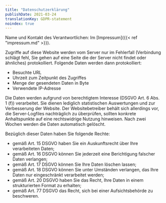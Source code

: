 ```yaml
---
title: "Datenschutzerklärung"
publishDate: 2021-03-24
translationKey: GDPR-statement
noindex: true
---
```


Name und Kontakt des Verantwortlichen: Im [Impressum]({{< ref "impressum.md" >}}).

Zugriffe auf diese Website werden vom Server nur im Fehlerfall (Verbindung schlägt fehl, Sie gehen auf eine Seite die der Server nicht findet oder ähnliches) protokolliert. Folgende Daten werden dann protokolliert:
- Besuchte URL
- Uhrzeit zum Zeitpunkt des Zugriffes
- Menge der gesendeten Daten in Byte
- Verwendete IP-Adresse

Die Daten werden aufgrund von berechtigtem Interesse (DSGVO Art. 6 Abs. 1 (f)) verarbeitet. Sie dienen lediglich statistischen Auswertungen und zur Verbesserung der Website. Der Websitebetreiber behält sich allerdings vor, die Server-Logfiles nachträglich zu überprüfen, sollten konkrete Anhaltspunkte auf eine rechtswidrige Nutzung hinweisen. Nach zwei Wochen werden die Daten automatisch gelöscht.

Bezüglich dieser Daten haben Sie folgende Rechte:
- gemäß Art. 15 DSGVO haben Sie ein Auskunftsrecht über Ihre verarbeiteten Daten;
- gemäß Art. 16 DSGVO können Sie jederzeit eine Berichtigung falscher Daten verlangen;
- gemäß Art. 17 DSGVO können Sie Ihre Daten löschen lassen;
- gemäß Art. 18 DSGVO können Sie unter Umständen verlangen, das Ihre Daten nur eingeschränkt verarbeitet werden;
- gemäß Art. 20 DSGVO haben Sie das Recht, Ihre Daten in einem strukturierten Format zu erhalten;
- gemäß Art. 77 DSGVO das Recht, sich bei einer Aufsichtsbehörde zu beschweren.
